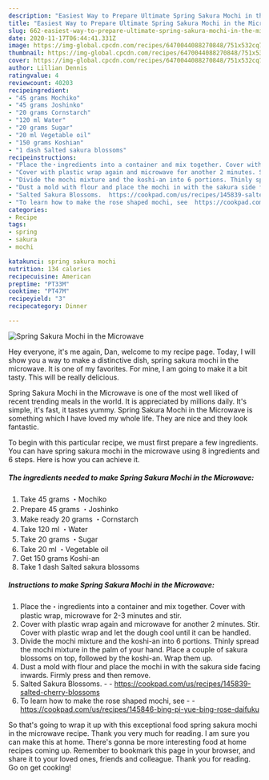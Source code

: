 ```yaml
---
description: "Easiest Way to Prepare Ultimate Spring Sakura Mochi in the Microwave"
title: "Easiest Way to Prepare Ultimate Spring Sakura Mochi in the Microwave"
slug: 662-easiest-way-to-prepare-ultimate-spring-sakura-mochi-in-the-microwave
date: 2020-11-17T06:44:41.331Z
image: https://img-global.cpcdn.com/recipes/6470044088270848/751x532cq70/spring-sakura-mochi-in-the-microwave-recipe-main-photo.jpg
thumbnail: https://img-global.cpcdn.com/recipes/6470044088270848/751x532cq70/spring-sakura-mochi-in-the-microwave-recipe-main-photo.jpg
cover: https://img-global.cpcdn.com/recipes/6470044088270848/751x532cq70/spring-sakura-mochi-in-the-microwave-recipe-main-photo.jpg
author: Lillian Dennis
ratingvalue: 4
reviewcount: 40203
recipeingredient:
- "45 grams Mochiko"
- "45 grams Joshinko"
- "20 grams Cornstarch"
- "120 ml Water"
- "20 grams Sugar"
- "20 ml Vegetable oil"
- "150 grams Koshian"
- "1 dash Salted sakura blossoms"
recipeinstructions:
- "Place the・ingredients into a container and mix together. Cover with plastic wrap, microwave for 2-3 minutes and stir."
- "Cover with plastic wrap again and microwave for another 2 minutes. Stir. Cover with plastic wrap and let the dough cool until it can be handled."
- "Divide the mochi mixture and the koshi-an into 6 portions. Thinly spread the mochi mixture in the palm of your hand. Place a couple of sakura blossoms on top, followed by the koshi-an. Wrap them up."
- "Dust a mold with flour and place the mochi in with the sakura side facing inwards. Firmly press and then remove."
- "Salted Sakura Blossoms.  https://cookpad.com/us/recipes/145839-salted-cherry-blossoms"
- "To learn how to make the rose shaped mochi, see  https://cookpad.com/us/recipes/145846-bing-pi-yue-bing-rose-daifuku"
categories:
- Recipe
tags:
- spring
- sakura
- mochi

katakunci: spring sakura mochi 
nutrition: 134 calories
recipecuisine: American
preptime: "PT33M"
cooktime: "PT47M"
recipeyield: "3"
recipecategory: Dinner

---
```



![Spring Sakura Mochi in the Microwave](https://img-global.cpcdn.com/recipes/6470044088270848/751x532cq70/spring-sakura-mochi-in-the-microwave-recipe-main-photo.jpg)

Hey everyone, it's me again, Dan, welcome to my recipe page. Today, I will show you a way to make a distinctive dish, spring sakura mochi in the microwave. It is one of my favorites. For mine, I am going to make it a bit tasty. This will be really delicious.



Spring Sakura Mochi in the Microwave is one of the most well liked of recent trending meals in the world. It is appreciated by millions daily. It's simple, it's fast, it tastes yummy. Spring Sakura Mochi in the Microwave is something which I have loved my whole life. They are nice and they look fantastic.


To begin with this particular recipe, we must first prepare a few ingredients. You can have spring sakura mochi in the microwave using 8 ingredients and 6 steps. Here is how you can achieve it.

<!--inarticleads1-->

##### The ingredients needed to make Spring Sakura Mochi in the Microwave:

1. Take 45 grams ・Mochiko
1. Prepare 45 grams ・Joshinko
1. Make ready 20 grams ・Cornstarch
1. Take 120 ml ・Water
1. Take 20 grams ・Sugar
1. Take 20 ml ・Vegetable oil
1. Get 150 grams Koshi-an
1. Take 1 dash Salted sakura blossoms




<!--inarticleads2-->

##### Instructions to make Spring Sakura Mochi in the Microwave:

1. Place the・ingredients into a container and mix together. Cover with plastic wrap, microwave for 2-3 minutes and stir.
1. Cover with plastic wrap again and microwave for another 2 minutes. Stir. Cover with plastic wrap and let the dough cool until it can be handled.
1. Divide the mochi mixture and the koshi-an into 6 portions. Thinly spread the mochi mixture in the palm of your hand. Place a couple of sakura blossoms on top, followed by the koshi-an. Wrap them up.
1. Dust a mold with flour and place the mochi in with the sakura side facing inwards. Firmly press and then remove.
1. Salted Sakura Blossoms. -  - https://cookpad.com/us/recipes/145839-salted-cherry-blossoms
1. To learn how to make the rose shaped mochi, see -  - https://cookpad.com/us/recipes/145846-bing-pi-yue-bing-rose-daifuku




So that's going to wrap it up with this exceptional food spring sakura mochi in the microwave recipe. Thank you very much for reading. I am sure you can make this at home. There's gonna be more interesting food at home recipes coming up. Remember to bookmark this page in your browser, and share it to your loved ones, friends and colleague. Thank you for reading. Go on get cooking!
